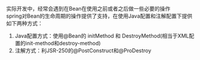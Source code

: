 实际开发中，经常会遇到在Bean在使用之前或者之后做一些必要的操作  
spring对Bean的生命周期的操作提供了支持，在使用Java配置和注解配置下提供如下两种方式：
1. Java配置方式：使用@Bean的 initMethod 和 DestroyMethod(相当于XML配置的init-method和destroy-method)
2. 注解方式：利JSR-250的@PostConstruct和@ProDestroy